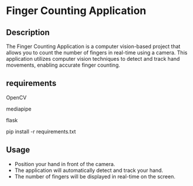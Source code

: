 # Finger Counting Application

## Description

The Finger Counting Application is a computer vision-based project that allows you to count the number of fingers in real-time using a camera. This application utilizes computer vision techniques to detect and track hand movements, enabling accurate finger counting.

## requirements
OpenCV

mediapipe

flask

pip install -r requirements.txt

## Usage
- Position your hand in front of the camera.
- The application will automatically detect and track your hand.
- The number of fingers will be displayed in real-time on the screen.
